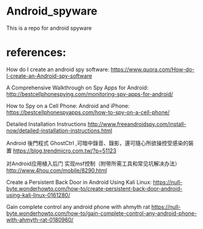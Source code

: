 # Android_spyware
This is a repo for android spyware

# references:
How do I create an android spy software:
https://www.quora.com/How-do-I-create-an-Android-spy-software

A Comprehensive Walkthrough on Spy Apps for Android:
http://bestcellphonespying.com/monitoring-spy-apps-for-android/

How to Spy on a Cell Phone: Android and iPhone:
https://bestcellphonespyapps.com/how-to-spy-on-a-cell-phone/

Detailed Installation Instructions
http://www.freeandroidspy.com/install-now/detailed-installation-instructions.html

Android 後門程式 GhostCtrl ,可暗中錄音、錄影，還可隨心所欲操控受感染的裝置
https://blog.trendmicro.com.tw/?p=51123

对Android应用植入后门 实现msf控制（附带所需工具和常见坑解决办法）
http://www.4hou.com/mobile/8290.html

Create a Persistent Back Door in Android Using Kali Linux:
https://null-byte.wonderhowto.com/how-to/create-persistent-back-door-android-using-kali-linux-0161280/

Gain complete control any android phone with ahmyth rat
https://null-byte.wonderhowto.com/how-to/gain-complete-control-any-android-phone-with-ahmyth-rat-0180960/
